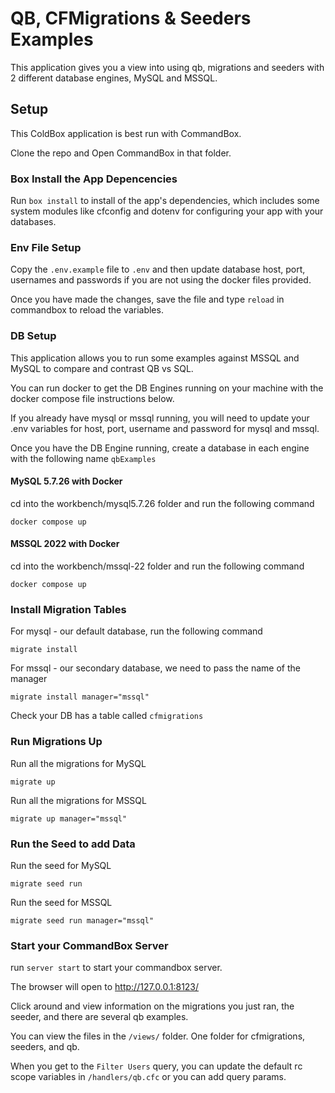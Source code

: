 # QB, CFMigrations & Seeders Examples

This application gives you a view into using qb, migrations and seeders with 2 different database engines, MySQL and MSSQL.

## Setup

This ColdBox application is best run with CommandBox.

Clone the repo and Open CommandBox in that folder.

### Box Install the App Depencencies

Run `box install` to install of the app's dependencies, which includes some system modules like cfconfig and dotenv for configuring your app with your databases.

### Env File Setup

Copy the `.env.example` file to `.env` and then update database host, port, usernames and passwords if you are not using the docker files provided.

Once you have made the changes, save the file and type `reload` in commandbox to reload the variables.

### DB Setup

This application allows you to run some examples against MSSQL and MySQL to compare and contrast QB vs SQL.

You can run docker to get the DB Engines running on your machine with the docker compose file instructions below.

If you already have mysql or mssql running, you will need to update your .env variables for host, port, username and password for mysql and mssql.

Once you have the DB Engine running, create a database in each engine with the following name `qbExamples`

#### MySQL 5.7.26 with Docker

cd into the workbench/mysql5.7.26 folder and run the following command

`docker compose up`

#### MSSQL 2022 with Docker

cd into the workbench/mssql-22 folder and run the following command

`docker compose up`

### Install Migration Tables

For mysql - our default database, run the following command

`migrate install`

For mssql - our secondary database, we need to pass the name of the manager

`migrate install manager="mssql"`

Check your DB has a table called `cfmigrations`

### Run Migrations Up

Run all the migrations for MySQL

`migrate up`

Run all the migrations for MSSQL

`migrate up manager="mssql"`

### Run the Seed to add Data

Run the seed for MySQL

`migrate seed run`

Run the seed for MSSQL

`migrate seed run manager="mssql"`

### Start your CommandBox Server

run `server start` to start your commandbox server.

The browser will open to http://127.0.0.1:8123/

Click around and view information on the migrations you just ran, the seeder, and there are several qb examples.

You can view the files in the `/views/` folder. One folder for cfmigrations, seeders, and qb.

When you get to the `Filter Users` query, you can update the default rc scope variables in `/handlers/qb.cfc` or you can add query params.

